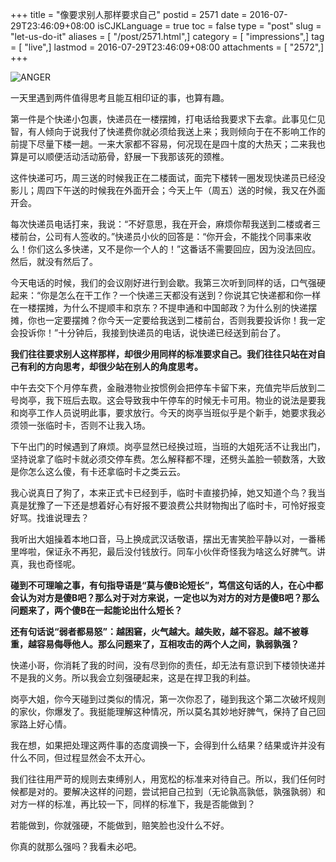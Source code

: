 +++
title = "像要求别人那样要求自己"
postid = 2571
date = 2016-07-29T23:46:09+08:00
isCJKLanguage = true
toc = false
type = "post"
slug = "let-us-do-it"
aliases = [ "/post/2571.html",]
category = [ "impressions",]
tag = [ "live",]
lastmod = 2016-07-29T23:46:09+08:00
attachments = [ "2572",]
+++


![ANGER](/uploads/2016/07/anger.jpg)

一天里遇到两件值得思考且能互相印证的事，也算有趣。<!--more-->

第一件是个快递小包裹，快递员在一楼摆摊，打电话给我要求下去拿。此事见仁见智，有人倾向于说我付了快递费你就必须给我送上来；我则倾向于在不影响工作的前提下尽量下楼一趟。一来大家都不容易，何况现在是四十度的大热天；二来我也算是可以顺便活动活动筋骨，舒展一下我那该死的颈椎。

这件快递可巧，周三送的时候我正在二楼面试，面完下楼转一圈发现快递员已经没影儿；周四下午送的时候我在外面开会；今天上午（周五）送的时候，我又在外面开会。

每次快递员电话打来，我说：“不好意思，我在开会，麻烦你帮我送到二楼或者三楼前台，公司有人签收的。”快递员小伙的回答是：“你开会，不能找个同事来收么！你们这么多快递，又不是你一个人的！”这番话不需要回应，因为没法回应。然后，就没有然后了。

今天电话的时候，我们的会议刚好进行到会歇。我第三次听到同样的话，口气强硬起来：“你是怎么在干工作？一个快递三天都没有送到？你说其它快递都和你一样在一楼摆摊，为什么不提顺丰和京东？不提申通和中国邮政？为什么别的快递摆摊，你也一定要摆摊？你今天一定要给我送到二楼前台，否则我要投诉你！我一定会投诉你！”十分钟后，我接到快递员的电话，说快递已经送到前台了。

**我们往往要求别人这样那样，却很少用同样的标准要求自己。我们往往只站在对自己有利的方向思考，却很少站在别人的角度思考。**

中午去交下个月停车费，金融港物业按惯例会把停车卡留下来，充值完毕后放到二号岗亭，我下班后去取。这会导致我中午停车的时候无卡可用。物业的说法是要我和岗亭工作人员说明此事，要求放行。今天的岗亭当班似乎是个新手，她要求我必须领一张临时卡，否则不让我入场。

下午出门的时候遇到了麻烦。岗亭显然已经换过班，当班的大姐死活不让我出门，坚持说拿了临时卡就必须交停车费。怎么解释都不理，还劈头盖脸一顿数落，大致是你怎么这么傻，有卡还拿临时卡之类云云。

我心说真日了狗了，本来正式卡已经到手，临时卡直接扔掉，她又知道个鸟？我当真是犹豫了一下还是想着好心有好报不要浪费公共财物掏出了临时卡，可怜好报变好骂。找谁说理去？

我听出大姐操着本地口音，马上换成武汉话敬语，摆出无害笑脸平静以对，一番稀里哗啦，保证永不再犯，最后没付钱放行。同车小伙伴奇怪我为啥这么好脾气。讲真，我也奇怪呢。

**碰到不可理喻之事，有句指导语是“莫与傻B论短长”，笃信这句话的人，在心中都会认为对方是傻B吧？那么对于对方来说，一定也以为对方的对方是傻B吧？那么问题来了，两个傻B在一起能论出什么短长？**

**还有句话说“弱者都易怒”：越困窘，火气越大。越失败，越不容忍。越不被尊重，越容易侮辱他人。那么问题来了，互相攻击的两个人之间，孰弱孰强？**

快递小哥，你消耗了我的时间，没有尽到你的责任，却无法有意识到下楼领快递并不是我的义务。所以我会立刻强硬起来，这是在捍卫我的利益。

岗亭大姐，你今天碰到过类似的情况，第一次你忍了，碰到我这个第二次破坏规则的家伙，你爆发了。我挺能理解这种情况，所以莫名其妙地好脾气，保持了自己回家路上好心情。

我在想，如果把处理这两件事的态度调换一下，会得到什么结果？结果或许并没有什么不同，但过程显然会不太开心。

我们往往用严苛的规则去束缚别人，用宽松的标准来对待自己。所以，我们任何时候都是对的。要解决这样的问题，尝试把自己拉到（无论孰高孰低，孰强孰弱）和对方一样的标准，再比较一下，同样的标准下，我是否能做到？

若能做到，你就强硬，不能做到，赔笑脸也没什么不好。

你真的就那么强吗？我看未必吧。
